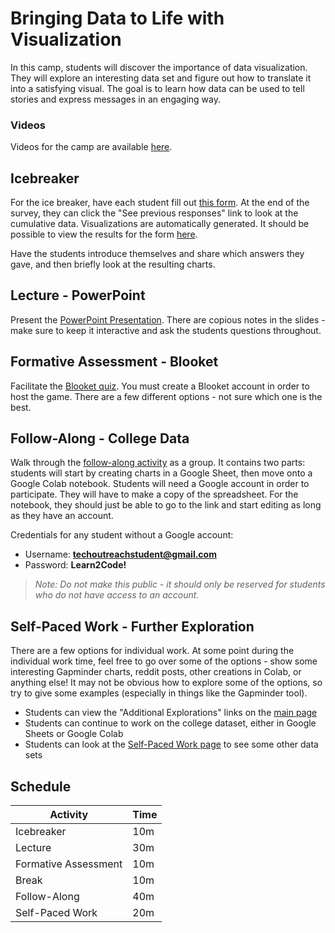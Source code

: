 # Bringing Data to Life with Visualization
In this camp, students will discover the importance of data visualization. They will explore an interesting data set and figure out how to translate it into a satisfying visual. The goal is to learn how data can be used to tell stories and express messages in an engaging way.

### Videos
Videos for the camp are available [here](https://app.sharebase.com/#/folder/1616572/share/3-hdMlsXpWUhpIBnJWtUEavRdfnjA).

## Icebreaker
For the ice breaker, have each student fill out [this form](https://forms.gle/fFeYSmrVp61zgYiu6). At the end of the survey, they can click the "See previous responses" link to look at the cumulative data. Visualizations are automatically generated. It should be possible to view the results for the form [here](https://docs.google.com/forms/d/e/1FAIpQLSfgtmEYkNfC3nqGP8EhKnZz7tszR7qG_s3EZKNiuPHK8uByyA/viewanalytics).

Have the students introduce themselves and share which answers they gave, and then briefly look at the resulting charts.

## Lecture - PowerPoint
Present the [PowerPoint Presentation](DataVisualization.pptx). There are copious notes in the slides - make sure to keep it interactive and ask the students questions throughout.

## Formative Assessment - Blooket
Facilitate the [Blooket quiz](https://dashboard.blooket.com/set/625d949bde94f480c5f84db3). You must create a Blooket account in order to host the game. There are a few different options - not sure which one is the best.

## Follow-Along - College Data
Walk through the [follow-along activity](FollowAlong.md) as a group. It contains two parts: students will start by creating charts in a Google Sheet, then move onto a Google Colab notebook. Students will need a Google account in order to participate. They will have to make a copy of the spreadsheet. For the notebook, they should just be able to go to the link and start editing as long as they have an account.

Credentials for any student without a Google account:

- Username: **techoutreachstudent@gmail.com**
- Password: **Learn2Code!**

>_Note: Do not make this public - it should only be reserved for students who do not have access to an account._

## Self-Paced Work - Further Exploration
There are a few options for individual work. At some point during the individual work time, feel free to go over some of the options - show some interesting Gapminder charts, reddit posts, other creations in Colab, or anything else! It may not be obvious how to explore some of the options, so try to give some examples (especially in things like the Gapminder tool).

- Students can view the "Additional Explorations" links on the [main page](StudentDesc.md)
- Students can continue to work on the college dataset, either in Google Sheets or Google Colab
- Students can look at the [Self-Paced Work page](SelfPacedWork.md) to see some other data sets

## Schedule

| Activity | Time |
|-|-|
| Icebreaker | 10m |
| Lecture | 30m |
| Formative Assessment | 10m |
| Break | 10m |
| Follow-Along | 40m |
| Self-Paced Work | 20m |